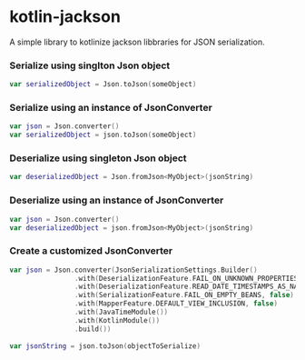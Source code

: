 # kotlin-jackson
A simple library to kotlinize jackson libbraries for JSON serialization. 

### Serialize using singlton Json object
```kotlin
var serializedObject = Json.toJson(someObject)
```

### Serialize using an instance of JsonConverter
```kotlin
var json = Json.converter()
var serializedObject = json.toJson(someObject)
```

### Deserialize using singleton Json object
```kotlin
var deserializedObject = Json.fromJson<MyObject>(jsonString)
```

### Deserialize using an instance of JsonConverter
```kotlin
var json = Json.converter()
var deserializedObject = json.fromJson<MyObject>(jsonString)
```

### Create a customized JsonConverter
```kotlin
var json = Json.converter(JsonSerializationSettings.Builder()
                .with(DeserializationFeature.FAIL_ON_UNKNOWN_PROPERTIES, false)
                .with(DeserializationFeature.READ_DATE_TIMESTAMPS_AS_NANOSECONDS, false)
                .with(SerializationFeature.FAIL_ON_EMPTY_BEANS, false)
                .with(MapperFeature.DEFAULT_VIEW_INCLUSION, false)
                .with(JavaTimeModule())
                .with(KotlinModule())
                .build())
                
var jsonString = json.toJson(objectToSerialize)
```

